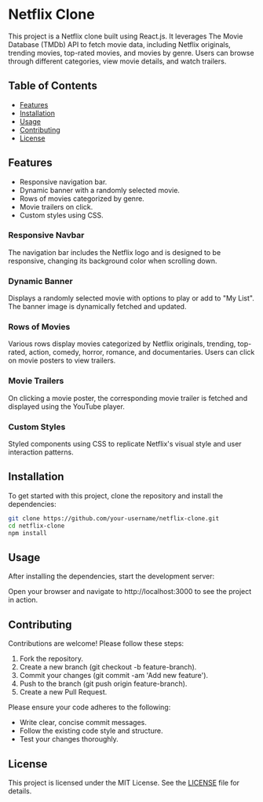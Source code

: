 # Netflix Clone

This project is a Netflix clone built using React.js. It leverages The Movie Database (TMDb) API to fetch movie data, including Netflix originals, trending movies, top-rated movies, and movies by genre. Users can browse through different categories, view movie details, and watch trailers.

## Table of Contents

- [Features](#features)
- [Installation](#installation)
- [Usage](#usage)
- [Contributing](#contributing)
- [License](#license)

## Features

- Responsive navigation bar.
- Dynamic banner with a randomly selected movie.
- Rows of movies categorized by genre.
- Movie trailers on click.
- Custom styles using CSS.

### Responsive Navbar

The navigation bar includes the Netflix logo and is designed to be responsive, changing its background color when scrolling down.

### Dynamic Banner

Displays a randomly selected movie with options to play or add to "My List". The banner image is dynamically fetched and updated.

### Rows of Movies

Various rows display movies categorized by Netflix originals, trending, top-rated, action, comedy, horror, romance, and documentaries. Users can click on movie posters to view trailers.

### Movie Trailers

On clicking a movie poster, the corresponding movie trailer is fetched and displayed using the YouTube player.

### Custom Styles

Styled components using CSS to replicate Netflix's visual style and user interaction patterns.

## Installation

To get started with this project, clone the repository and install the dependencies:

```bash
git clone https://github.com/your-username/netflix-clone.git
cd netflix-clone
npm install
```

## Usage

After installing the dependencies, start the development server:

Open your browser and navigate to http://localhost:3000 to see the project in action.

## Contributing

Contributions are welcome! Please follow these steps:

1. Fork the repository.
2. Create a new branch (git checkout -b feature-branch).
3. Commit your changes (git commit -am 'Add new feature').
4. Push to the branch (git push origin feature-branch).
5. Create a new Pull Request.

Please ensure your code adheres to the following:

- Write clear, concise commit messages.
- Follow the existing code style and structure.
- Test your changes thoroughly.

## License

This project is licensed under the MIT License. See the [LICENSE](LICENSE) file for details.
